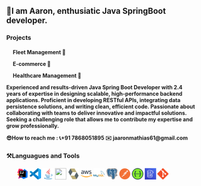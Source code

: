 <div align="center">
<!--   <img src="https://user-images.githubusercontent.com/94035223/164618715-a455f7cb-b444-49bc-9e5f-8d8cc552414d.gif" width="full"> -->
</div>

<h2><p>👋I am Aaron, enthusiatic Java SpringBoot developer.</p></h2>
<h3><p>Projects</p></h3>
<h4>
<p>&emsp; Fleet Management  🚒</p>
<p>&emsp; E-commerce  🚒</p>
<p>&emsp; Healthcare Management 🚒</p>
<p>Experienced and results-driven Java Spring Boot Developer with 2.4 years of expertise in designing 
scalable, high-performance backend applications. Proficient in developing RESTful APIs, integrating 
data persistence solutions, and writing clean, efficient code. Passionate about collaborating with teams 
to deliver innovative and impactful solutions. Seeking a challenging role that allows me to contribute 
my expertise and grow professionally.</p>
</p>😎How to reach me : 📞+91 7868051895  ✉️<a> jaaronmathias61@gmail.com</a></p></h4>

<h3>⚒️Languagues and Tools<h3>
  <ul>
    <img src="https://github.com/devicons/devicon/blob/master/icons/intellij/intellij-original.svg" width="30" height="30"> 
    <img src="https://github.com/devicons/devicon/blob/master/icons/vscode/vscode-original.svg" name="react" width="30" height="30">
    <img src="https://github.com/devicons/devicon/blob/master/icons/java/java-original.svg" width="30" height="30">
    <img src="https://user-images.githubusercontent.com/25181517/183891303-41f257f8-6b3d-487c-aa56-c497b880d0fb.png" width="30" height="30">     
    <img src="https://github.com/devicons/devicon/blob/master/icons/hibernate/hibernate-original.svg" width="30" height="30"> 
    <img src="https://github.com/devicons/devicon/blob/master/icons/amazonwebservices/amazonwebservices-original-wordmark.svg" width="30" height="30"> 
    <img src="https://github.com/devicons/devicon/blob/master/icons/mysql/mysql-original-wordmark.svg" width="30" height="30"> 
    <img src="https://github.com/devicons/devicon/blob/master/icons/postgresql/postgresql-original.svg" width="30" height="30"> 
    <img src="https://github.com/devicons/devicon/blob/master/icons/postman/postman-original.svg" width="30" height="30"> 
    <img src="https://github.com/devicons/devicon/blob/master/icons/swagger/swagger-original.svg" width="30" height="30"> 
    <img src="https://github.com/devicons/devicon/blob/master/icons/dynamodb/dynamodb-original.svg" width="30" height="30"> 
    <img src="https://github.com/devicons/devicon/blob/master/icons/git/git-original.svg" width="30" height="30"> 
    
    
<!--     <img src="https://github.com/devicons/devicon/blob/master/icons/html5/html5-plain.svg" width="30" height="30"> -->
<!--     <img src="https://github.com/devicons/devicon/blob/master/icons/css3/css3-original.svg" width="30" height="30"> -->
<!--     <img src="https://github.com/devicons/devicon/blob/master/icons/javascript/javascript-original.svg" width="30" height="30"> -->

  </ul>
